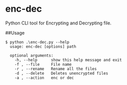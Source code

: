 # enc-dec
Python CLI tool for Encrypting and Decrypting file.

##Usage
```console
$ python .\enc-dec.py --help
  usage: enc-dec [options] path
  
  optional arguments:
    -h, --help      show this help message and exit
    -f , --file     File name
    -r , --rename   Rename all the files
    -d , --delete   Deletes unencrypted files
    -a , --action   enc or dec
```
